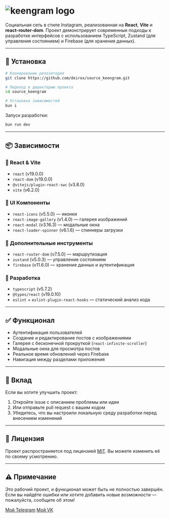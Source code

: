 # ![keengram logo](https://deirox.github.io/keengram/img/logo.svg)

Социальная сеть в стиле Instagram, реализованная на **React**, **Vite** и **react-router-dom**. Проект демонстрирует современные подходы к разработке интерфейсов с использованием TypeScript, Zustand (для управления состоянием) и Firebase (для хранения данных).

---

## 🚀 Установка

```bash
# Клонирование репозитория
git clone https://github.com/deirox/source_keengram.git

# Переход в директорию проекта
cd source_keengram

# Установка зависимостей
bun i
```

Запуск разработки:
```bash
bun run dev
```

---

## 📦 Зависимости

### 🔧 React & Vite
- `react` (v19.0.0)
- `react-dom` (v19.0.0)
- `@vitejs/plugin-react-swc` (v3.8.0)
- `vite` (v6.2.0)

### 🎨 UI Компоненты
- `react-icons` (v5.5.0) — иконки
- `react-image-gallery` (v1.4.0) — галерея изображений
- `react-modal` (v3.16.3) — модальные окна
- `react-loader-spinner` (v6.1.6) — спиннеры загрузки

### 🚀 Дополнительные инструменты
- `react-router-dom` (v7.5.0) — маршрутизация
- `zustand` (v5.0.3) — управление состоянием
- `firebase` (v11.6.0) — хранение данных и аутентификация

### 🧪 Разработка
- `typescript` (v5.7.2)
- `@types/react` (v19.0.10)
- `eslint` + `eslint-plugin-react-hooks` — статический анализ кода

---

## ✅ Функционал

- Аутентификация пользователей
- Создание и редактирование постов с изображениями
- Галерея с бесконечной прокруткой (`react-infinite-scroller`)
- Модальные окна для просмотра постов
- Реальное время обновлений через Firebase
- Навигация между разделами приложения

---

## 🤝 Вклад

Если вы хотите улучшить проект:
1. Откройте issue с описанием проблемы или идеи
2. Или отправьте pull request с вашим кодом
3. Убедитесь, что вы настроили локальную среду разработки перед внесением изменений

---

## 📄 Лицензия

Проект распространяется под лицензией [MIT](LICENSE). Вы можете изменить её по своему усмотрению.

---

## ⚠️ Примечание

Это рабочий проект, и функционал может быть не полностью завершён. Если вы найдёте ошибки или хотите добавить новые возможности — пожалуйста, сообщите об этом!

[Мой Telegram](https://t.me/keenguydev)
[Мой VK](https://vk.com/keenguy)
